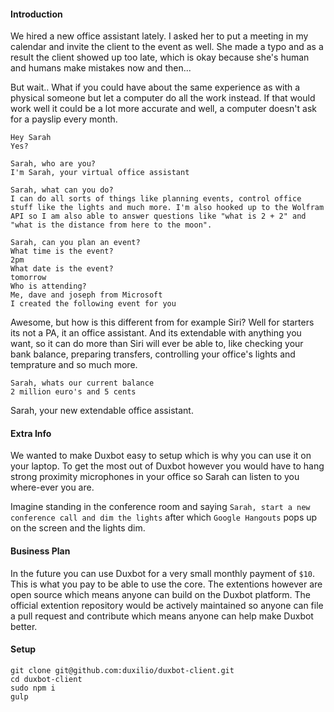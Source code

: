 #### Introduction
We hired a new office assistant lately. I asked her to put a meeting in my calendar and invite the client to the event as well. She made a typo and as a result the client showed up too late, which is okay because she's human and humans make mistakes now and then...

But wait.. What if you could have about the same experience as with a physical someone but let a computer do all the work instead. If that would work well it could be a lot more accurate and well, a computer doesn't ask for a payslip every month.

`Hey Sarah`<br>
`Yes?`

`Sarah, who are you?`<br>
`I'm Sarah, your virtual office assistant`

`Sarah, what can you do?`<br>
`I can do all sorts of things like planning events, control office stuff like the lights and much more. I'm also hooked up to the Wolfram API so I am also able to answer questions like "what is 2 + 2" and "what is the distance from here to the moon".`

`Sarah, can you plan an event?`<br>
`What time is the event?`<br>
`2pm`<br>
`What date is the event?`<br>
`tomorrow`<br>
`Who is attending?`<br>
`Me, dave and joseph from Microsoft`<br>
`I created the following event for you`

Awesome, but how is this different from for example Siri? Well for starters its not a PA, it an office assistant. And its extendable with anything you want, so it can do more than Siri will ever be able to, like checking your bank balance, preparing transfers, controlling your office's lights and temprature and so much more.

`Sarah, whats our current balance`<br>
`2 million euro's and 5 cents`

Sarah, your new extendable office assistant.

#### Extra Info
We wanted to make Duxbot easy to setup which is why you can use it on your laptop. To get the most out of Duxbot however you would have to hang strong proximity microphones in your office so Sarah can listen to you where-ever you are.

Imagine standing in the conference room and saying `Sarah, start a new conference call and dim the lights` after which `Google Hangouts` pops up on the screen and the lights dim.

#### Business Plan
In the future you can use Duxbot for a very small monthly payment of `$10`. This is what you pay to be able to use the core. The extentions however are open source which means anyone can build on the Duxbot platform. The official extention repository would be actively maintained so anyone can file a pull request and contribute which means anyone can help make Duxbot better.

#### Setup
```
git clone git@github.com:duxilio/duxbot-client.git
cd duxbot-client
sudo npm i
gulp
```
